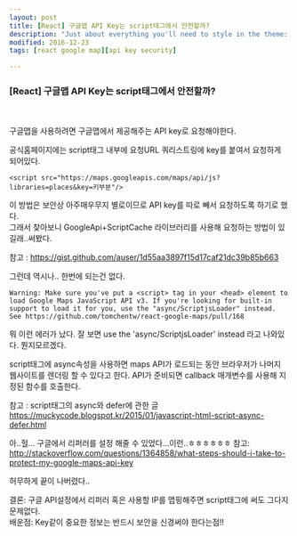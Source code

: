 ```yaml
---
layout: post
title: [React] 구글맵 API Key는 script태그에서 안전할까?
description: "Just about everything you'll need to style in the theme: headings, paragraphs, blockquotes, tables, code blocks, and more."
modified: 2016-12-23
tags: [react google map][api key security]

---
```


###   [React] 구글맵 API Key는 script태그에서 안전할까?
<br><br>
구글맵을 사용하려면 구글맵에서 제공해주는 API key로 요청해야한다.

공식홈페이지에는 script태그 내부에 요청URL 쿼리스트링에 key를 붙여서 요청하게 되어있다.    

    <script src="https://maps.googleapis.com/maps/api/js?libraries=places&key=키부분"/>


이 방법은 보안상 아주매우무지 별로이므로 API key를 따로 빼서 요청하도록 하기로 했다.   
그래서 찾아보니 GoogleApi+ScriptCache 라이브러리를 사용해 요청하는 방법이 있길래..써봤다.

참고 : https://gist.github.com/auser/1d55aa3897f15d17caf21dc39b85b663

그런데 역시나.. 한번에 되는건 없다.   

    Warning: Make sure you've put a <script> tag in your <head> element to load Google Maps JavaScript API v3. If you're looking for built-in support to load it for you, use the "async/ScriptjsLoader" instead. See https://github.com/tomchentw/react-google-maps/pull/168

뭐 이런 에러가 났다. 잘 보면 use the 'async/ScriptjsLoader' instead 라고 나와있다.
뭔지모르겠다.

script태그에 async속성을 사용하면 maps API가 로드되는 동안 브라우저가 나머지 웹사이트를 렌더링 할 수 있다고 한다.
API가 준비되면 callback 매개변수를 사용해 지정된 함수를 호출한다.



참고 : script태그의 async와 defer에 관한 글    
https://muckycode.blogspot.kr/2015/01/javascript-html-script-async-defer.html








아..헐... 구글에서 리퍼러를 설정 해줄 수 있었다...이런..ㅎㅎㅎㅎㅎㅎ
참고:
http://stackoverflow.com/questions/1364858/what-steps-should-i-take-to-protect-my-google-maps-api-key


허무하게 끝이 나버렸다..    

결론: 구글 API설정에서 리퍼러 혹은 사용할 IP를 맵핑해주면 script태그에 써도 그다지 문제없다.   
배운점: Key같이 중요한 정보는 반드시 보안을 신경써야 한다는점!!
